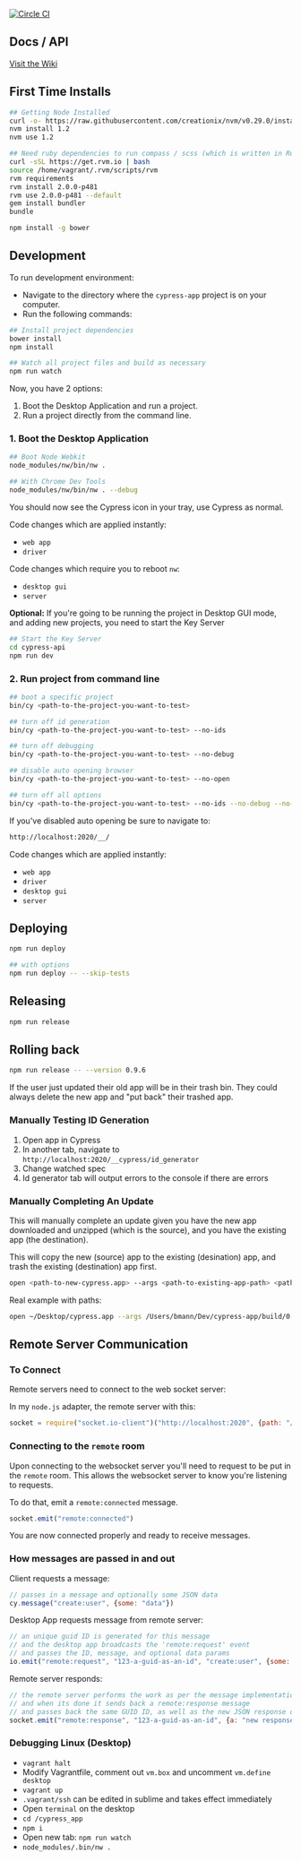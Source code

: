 [![Circle CI](https://circleci.com/gh/cypress-io/cypress-app.svg?style=svg&circle-token=a6d67217ee174805c91925400b4210ada937def9)](https://circleci.com/gh/cypress-io/cypress-app)

## Docs / API

[Visit the Wiki](https://github.com/cypress-io/cypress-app/wiki)

## First Time Installs

```bash
## Getting Node Installed
curl -o- https://raw.githubusercontent.com/creationix/nvm/v0.29.0/install.sh | bash
nvm install 1.2
nvm use 1.2
```

```bash
## Need ruby dependencies to run compass / scss (which is written in Ruby)
curl -sSL https://get.rvm.io | bash
source /home/vagrant/.rvm/scripts/rvm
rvm requirements
rvm install 2.0.0-p481
rvm use 2.0.0-p481 --default
gem install bundler
bundle
```

```bash
npm install -g bower
```

## Development

To run development environment:

- Navigate to the directory where the `cypress-app` project is on your computer.
- Run the following commands:

```bash
## Install project dependencies
bower install
npm install
```

```bash
## Watch all project files and build as necessary
npm run watch
```

Now, you have 2 options:

1. Boot the Desktop Application and run a project.
2. Run a project directly from the command line.

### 1. Boot the Desktop Application

```bash
## Boot Node Webkit
node_modules/nw/bin/nw .

## With Chrome Dev Tools
node_modules/nw/bin/nw . --debug
```

You should now see the Cypress icon in your tray, use Cypress as normal.

Code changes which are applied instantly:
- `web app`
- `driver`

Code changes which require you to reboot `nw`:
- `desktop gui`
- `server`

**Optional:** If you're going to be running the project in Desktop GUI mode, and adding new projects, you need to start the Key Server
```bash
## Start the Key Server
cd cypress-api
npm run dev
```

### 2. Run project from command line

```bash
## boot a specific project
bin/cy <path-to-the-project-you-want-to-test>

## turn off id generation
bin/cy <path-to-the-project-you-want-to-test> --no-ids

## turn off debugging
bin/cy <path-to-the-project-you-want-to-test> --no-debug

## disable auto opening browser
bin/cy <path-to-the-project-you-want-to-test> --no-open

## turn off all options
bin/cy <path-to-the-project-you-want-to-test> --no-ids --no-debug --no-open
```

If you've disabled auto opening be sure to navigate to:

```bash
http://localhost:2020/__/
```

Code changes which are applied instantly:
- `web app`
- `driver`
- `desktop gui`
- `server`

## Deploying

```bash
npm run deploy

## with options
npm run deploy -- --skip-tests

```

## Releasing

```bash
npm run release
```

## Rolling back

```bash
npm run release -- --version 0.9.6
```

If the user just updated their old app will be in their trash bin. They could always delete the new app and "put back" their trashed app.

### Manually Testing ID Generation
1. Open app in Cypress
2. In another tab, navigate to `http://localhost:2020/__cypress/id_generator`
3. Change watched spec
4. Id generator tab will output errors to the console if there are errors

### Manually Completing An Update
This will manually complete an update given you have the new app downloaded and unzipped (which is the source), and you have the existing app (the destination).

This will copy the new (source) app to the existing (desination) app, and trash the existing (destination) app first.

```bash
open <path-to-new-cypress.app> --args <path-to-existing-app-path> <path-to-existing-exec-path> --updating
```

Real example with paths:

```bash
open ~/Desktop/cypress.app --args /Users/bmann/Dev/cypress-app/build/0.5.8/osx64/cypress.app /Users/bmann/Dev/cypress-app/build/0.5.8/osx64/cypress.app --updating
```

## Remote Server Communication

### To Connect

Remote servers need to connect to the web socket server:

In my `node.js` adapter, the remote server with this:

```js
socket = require("socket.io-client")("http://localhost:2020", {path: "/__socket.io"})
```

### Connecting to the `remote` room

Upon connecting to the websocket server you'll need to request to be put in the `remote` room. This allows the websocket server to know you're listening to requests.

To do that, emit a `remote:connected` message.

```js
socket.emit("remote:connected")
```

You are now connected properly and ready to receive messages.

### How messages are passed in and out

Client requests a message:

```js
// passes in a message and optionally some JSON data
cy.message("create:user", {some: "data"})
```

Desktop App requests message from remote server:

```js
// an unique guid ID is generated for this message
// and the desktop app broadcasts the 'remote:request' event
// and passes the ID, message, and optional data params
io.emit("remote:request", "123-a-guid-as-an-id", "create:user", {some: "data"})
```
Remote server responds:

```js
// the remote server performs the work as per the message implementation
// and when its done it sends back a remote:response message
// and passes back the same GUID ID, as well as the new JSON response data
socket.emit("remote:response", "123-a-guid-as-an-id", {a: "new response data obj"})
```

### Debugging Linux (Desktop)

- `vagrant halt`
- Modify Vagrantfile, comment out `vm.box` and uncomment `vm.define desktop`
- `vagrant up`
- `.vagrant/ssh` can be edited in sublime and takes effect immediately
- Open `terminal` on the desktop
- `cd /cypress_app`
- `npm i`
- Open new tab: `npm run watch`
- `node_modules/.bin/nw .`
